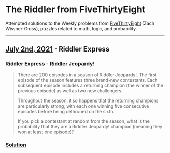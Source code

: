 # The Riddler from FiveThirtyEight
Attempted solutions to the Weekly problems from [FiveThirtyEight](https://fivethirtyeight.com/tag/the-riddler/) (Zach Wissner-Gross), puzzles related to math, logic, and probability.

---

## [July 2nd, 2021](https://fivethirtyeight.com/features/who-will-win-riddler-jeopardy/) - Riddler Express

### Riddler Express - Riddler Jeopardy!

> There are 200 episodes in a season of Riddler Jeopardy!. The first episode of the season features three brand-new contestants. Each subsequent episode includes a returning champion (the winner of the previous episode) as well as two new challengers.  
>
> Throughout the season, it so happens that the returning champions are particularly strong, with each one winning five consecutive episodes before being dethroned on the sixth. 
> 
> If you pick a contestant at random from the season, what is the probability that they are a Riddler Jeopardy! champion (meaning they won at least one episode)?

### [**Solution**](https://github.com/TheDavidChen/TheRiddler/blob/main/R/20210702_RE/20210702_RE_Jeopardy.pdf)

